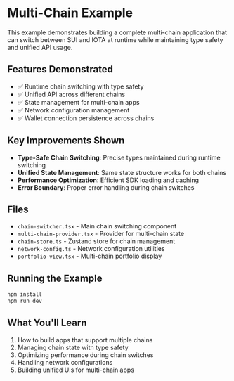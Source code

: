 # Multi-Chain Example

This example demonstrates building a complete multi-chain application that can switch between SUI and IOTA at runtime while maintaining type safety and unified API usage.

## Features Demonstrated

- ✅ Runtime chain switching with type safety
- ✅ Unified API across different chains
- ✅ State management for multi-chain apps
- ✅ Network configuration management
- ✅ Wallet connection persistence across chains

## Key Improvements Shown

- **Type-Safe Chain Switching**: Precise types maintained during runtime switching
- **Unified State Management**: Same state structure works for both chains
- **Performance Optimization**: Efficient SDK loading and caching
- **Error Boundary**: Proper error handling during chain switches

## Files

- `chain-switcher.tsx` - Main chain switching component
- `multi-chain-provider.tsx` - Provider for multi-chain state
- `chain-store.ts` - Zustand store for chain management
- `network-config.ts` - Network configuration utilities
- `portfolio-view.tsx` - Multi-chain portfolio display

## Running the Example

```bash
npm install
npm run dev
```

## What You'll Learn

1. How to build apps that support multiple chains
2. Managing chain state with type safety
3. Optimizing performance during chain switches
4. Handling network configurations
5. Building unified UIs for multi-chain apps
